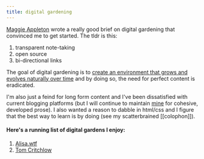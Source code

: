 ```yaml
---
title: digital gardening
---
```


[Maggie Appleton](https://maggieappleton.com/garden-history) wrote a really good brief on digital gardening that convinced me to get started. The tldr is this:

1. transparent note-taking 
2. open source 
3. bi-directional links

The goal of digital gardening is to [create an environment that grows and evolves naturally over time](https://tomcritchlow.com/2018/10/10/of-gardens-and-wikis/) and by doing so, the need for perfect content is eradicated.

I'm also just a feind for long form content and I've been dissatisfied with current blogging platforms (but I will continue to maintain [mine](https://geminiworms.weebly.com) for cohesive, developed prose). I also wanted a reason to dabble in html/css and I figure that the best way to learn is by doing (see my scatterbrained [[colophon]]). 

#### Here's a running list of digital gardens I enjoy:
1. [Alisa.wtf](alisa.wtf)
2. [Tom Critchlow](https://tomcritchlow.com/wiki/)
